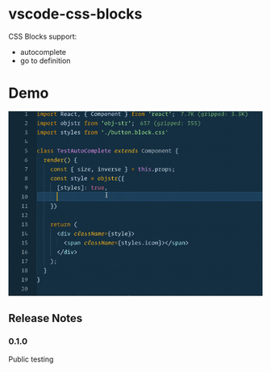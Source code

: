 # vscode-css-blocks

CSS Blocks support:
- autocomplete
- go to definition

# Demo
![](images/demo.gif)


## Release Notes


### 0.1.0

Public testing